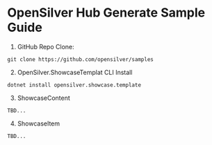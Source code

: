 # OpenSilver Hub Generate Sample Guide

1. GitHub Repo Clone:  

```
git clone https://github.com/opensilver/samples
```

2. OpenSilver.ShowcaseTemplat CLI Install

```
dotnet install opensilver.showcase.template
```

3. ShowcaseContent
```
TBD...
```
4. ShowcaseItem
```
TBD...
```


